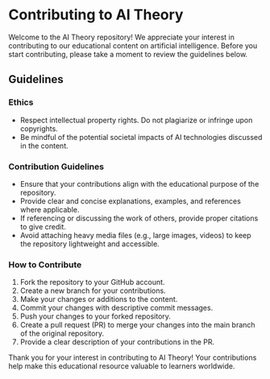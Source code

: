 # Contributing to AI Theory

Welcome to the AI Theory repository! We appreciate your interest in contributing to our educational content on artificial intelligence. Before you start contributing, please take a moment to review the guidelines below.

## Guidelines

### Ethics
- Respect intellectual property rights. Do not plagiarize or infringe upon copyrights.
- Be mindful of the potential societal impacts of AI technologies discussed in the content.

### Contribution Guidelines
- Ensure that your contributions align with the educational purpose of the repository.
- Provide clear and concise explanations, examples, and references where applicable.
- If referencing or discussing the work of others, provide proper citations to give credit.
- Avoid attaching heavy media files (e.g., large images, videos) to keep the repository lightweight and accessible.

### How to Contribute
1. Fork the repository to your GitHub account.
2. Create a new branch for your contributions.
3. Make your changes or additions to the content.
4. Commit your changes with descriptive commit messages.
5. Push your changes to your forked repository.
6. Create a pull request (PR) to merge your changes into the main branch of the original repository.
7. Provide a clear description of your contributions in the PR.

Thank you for your interest in contributing to AI Theory! Your contributions help make this educational resource valuable to learners worldwide.
